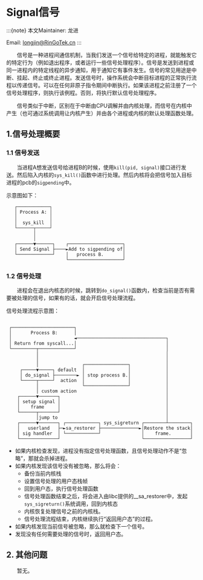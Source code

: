 # Signal信号

:::{note}
本文Maintainer: 龙进

Email: <longjin@RinGoTek.cn>
:::

&emsp;&emsp;信号是一种进程间通信机制，当我们发送一个信号给特定的进程，就能触发它的特定行为（例如退出程序，或者运行一些信号处理程序）。信号是发送到进程或同一进程内的特定线程的异步通知，用于通知它有事件发生。信号的常见用途是中断、挂起、终止或终止进程。发送信号时，操作系统会中断目标进程的正常执行流程以传递信号。可以在任何非原子指令期间中断执行。如果该进程之前注册了一个信号处理程序，则执行该例程。否则，将执行默认信号处理程序。

&emsp;&emsp;信号类似于中断，区别在于中断由CPU调解并由内核处理，而信号在内核中产生（也可通过系统调用让内核产生）并由各个进程或内核的默认处理函数处理。

## 1.信号处理概要

### 1.1 信号发送

&emsp;&emsp;当进程A想发送信号给进程B的时候，使用`kill(pid, signal)`接口进行发送。然后陷入内核的`sys_kill()`函数中进行处理。然后内核将会把信号加入目标进程的pcb的`sigpending`中。

示意图如下：

```text
   ┌────────────┐
   │ Process A: │
   │            │
   │  sys_kill  │
   └──────┬─────┘
          │
          │
   ┌──────▼──────┐    ┌────────────────────┐
   │ Send Signal ├────►Add to sigpending of│
   └─────────────┘    │   process B.       │
                      └────────────────────┘

```

### 1.2 信号处理

&emsp;&emsp;进程会在退出内核态的时候，跳转到`do_signal()`函数内，检查当前是否有需要被处理的信号，如果有的话，就会开启信号处理流程。

信号处理流程示意图：

```text

 ┌───────────────────────┐
 │       Process B:      │
 │                       ◄─────────────────────────────────┐
 │ Return from syscall...│                                 │
 └─────────┬─────────────┘                                 │
           │                                               │
           │                                               │
           │                ┌────────────────┐             │
     ┌─────▼─────┐ default  │                │             │
     │ do_signal ├────────► │ stop process B.│             │
     └─────┬─────┘  action  │                │             │
           │                └────────────────┘             │
           │ custom action                                 │
    ┌──────▼───────┐                                       │
    │ setup signal │                                       │
    │    frame     │                                       │
    └──────┬───────┘                                       │
           │jump to                                        │
    ┌──────▼───────┐ ┌────────────┐ sys_sigreturn ┌────────┴────────┐
    │   userland   ├─►sa_restorer ├──────────────►│Restore the stack│
    │ sig handler  │ └────────────┘               │    frame.       │
    └──────────────┘                              └─────────────────┘

```

- 如果内核检查发现，进程没有指定信号处理函数，且信号处理动作不是“忽略”，那就会杀掉进程。
- 如果内核发现该信号没有被忽略，那么将会：
    - 备份当前内核栈
    - 设置信号处理的用户态栈帧
    - 回到用户态，执行信号处理函数
    - 信号处理函数结束之后，将会进入由libc提供的__sa_restorer中，发起`sys_sigreturn()`系统调用，回到内核态
    - 内核恢复处理信号之前的内核栈。
    - 信号处理流程结束，内核继续执行“返回用户态”的过程。
- 如果内核发现当前信号被忽略，那么就检查下一个信号。
- 发现没有任何需要处理的信号时，返回用户态。

## 2. 其他问题

&emsp;&emsp;暂无。
